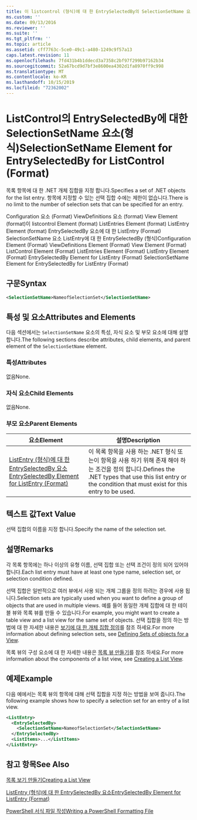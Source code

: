 ```yaml
---
title: 이 listcontrol (형식)에 대 한 EntrySelectedBy의 SelectionSetName 요소 | Microsoft Docs
ms.custom: ''
ms.date: 09/13/2016
ms.reviewer: ''
ms.suite: ''
ms.tgt_pltfrm: ''
ms.topic: article
ms.assetid: cff7763c-5ce0-49c1-a480-1249c9f57a13
caps.latest.revision: 11
ms.openlocfilehash: 7fd431b4b1ddecd3a7358c2bf97f299b97162b34
ms.sourcegitcommit: 52a67bcd9d7bf3e8600ea4302d1fa8970ff9c998
ms.translationtype: MT
ms.contentlocale: ko-KR
ms.lasthandoff: 10/15/2019
ms.locfileid: "72362002"
---
```

# <a name="selectionsetname-element-for-entryselectedby-for-listcontrol-format"></a><span data-ttu-id="02b2f-102">ListControl의 EntrySelectedBy에 대한 SelectionSetName 요소(형식)</span><span class="sxs-lookup"><span data-stu-id="02b2f-102">SelectionSetName Element for EntrySelectedBy for ListControl (Format)</span></span>

<span data-ttu-id="02b2f-103">목록 항목에 대 한 .NET 개체 집합을 지정 합니다.</span><span class="sxs-lookup"><span data-stu-id="02b2f-103">Specifies a set of .NET objects for the list entry.</span></span> <span data-ttu-id="02b2f-104">항목에 지정할 수 있는 선택 집합 수에는 제한이 없습니다.</span><span class="sxs-lookup"><span data-stu-id="02b2f-104">There is no limit to the number of selection sets that can be specified for an entry.</span></span>

<span data-ttu-id="02b2f-105">Configuration 요소 (Format) ViewDefinitions 요소 (format) View Element (format)이 listcontrol Element (format) ListEntries Element (format) ListEntry Element (format) EntrySelectedBy 요소에 대 한 ListEntry (Format) SelectionSetName 요소 ListEntry에 대 한 EntrySelectedBy (형식)</span><span class="sxs-lookup"><span data-stu-id="02b2f-105">Configuration Element (Format) ViewDefinitions Element (Format) View Element (Format) ListControl Element (Format) ListEntries Element (Format) ListEntry Element (Format) EntrySelectedBy Element for ListEntry (Format) SelectionSetName Element for EntrySelectedBy for ListEntry (Format)</span></span>

## <a name="syntax"></a><span data-ttu-id="02b2f-106">구문</span><span class="sxs-lookup"><span data-stu-id="02b2f-106">Syntax</span></span>

```xml
<SelectionSetName>NameofSelectionSet</SelectionSetName>
```

## <a name="attributes-and-elements"></a><span data-ttu-id="02b2f-107">특성 및 요소</span><span class="sxs-lookup"><span data-stu-id="02b2f-107">Attributes and Elements</span></span>

<span data-ttu-id="02b2f-108">다음 섹션에서는 `SelectionSetName` 요소의 특성, 자식 요소 및 부모 요소에 대해 설명 합니다.</span><span class="sxs-lookup"><span data-stu-id="02b2f-108">The following sections describe attributes, child elements, and parent element of the `SelectionSetName` element.</span></span>

### <a name="attributes"></a><span data-ttu-id="02b2f-109">특성</span><span class="sxs-lookup"><span data-stu-id="02b2f-109">Attributes</span></span>

<span data-ttu-id="02b2f-110">없음</span><span class="sxs-lookup"><span data-stu-id="02b2f-110">None.</span></span>

### <a name="child-elements"></a><span data-ttu-id="02b2f-111">자식 요소</span><span class="sxs-lookup"><span data-stu-id="02b2f-111">Child Elements</span></span>

<span data-ttu-id="02b2f-112">없음</span><span class="sxs-lookup"><span data-stu-id="02b2f-112">None.</span></span>

### <a name="parent-elements"></a><span data-ttu-id="02b2f-113">부모 요소</span><span class="sxs-lookup"><span data-stu-id="02b2f-113">Parent Elements</span></span>

|<span data-ttu-id="02b2f-114">요소</span><span class="sxs-lookup"><span data-stu-id="02b2f-114">Element</span></span>|<span data-ttu-id="02b2f-115">설명</span><span class="sxs-lookup"><span data-stu-id="02b2f-115">Description</span></span>|
|-------------|-----------------|
|[<span data-ttu-id="02b2f-116">ListEntry (형식)에 대 한 EntrySelectedBy 요소</span><span class="sxs-lookup"><span data-stu-id="02b2f-116">EntrySelectedBy Element for ListEntry (Format)</span></span>](./entryselectedby-element-for-listentry-for-listcontrol-format.md)|<span data-ttu-id="02b2f-117">이 목록 항목을 사용 하는 .NET 형식 또는이 항목을 사용 하기 위해 존재 해야 하는 조건을 정의 합니다.</span><span class="sxs-lookup"><span data-stu-id="02b2f-117">Defines the .NET types that use this list entry or the condition that must exist for this entry to be used.</span></span>|

## <a name="text-value"></a><span data-ttu-id="02b2f-118">텍스트 값</span><span class="sxs-lookup"><span data-stu-id="02b2f-118">Text Value</span></span>

<span data-ttu-id="02b2f-119">선택 집합의 이름을 지정 합니다.</span><span class="sxs-lookup"><span data-stu-id="02b2f-119">Specify the name of the selection set.</span></span>

## <a name="remarks"></a><span data-ttu-id="02b2f-120">설명</span><span class="sxs-lookup"><span data-stu-id="02b2f-120">Remarks</span></span>

<span data-ttu-id="02b2f-121">각 목록 항목에는 하나 이상의 유형 이름, 선택 집합 또는 선택 조건이 정의 되어 있어야 합니다.</span><span class="sxs-lookup"><span data-stu-id="02b2f-121">Each list entry must have at least one type name, selection set, or selection condition defined.</span></span>

<span data-ttu-id="02b2f-122">선택 집합은 일반적으로 여러 뷰에서 사용 되는 개체 그룹을 정의 하려는 경우에 사용 됩니다.</span><span class="sxs-lookup"><span data-stu-id="02b2f-122">Selection sets are typically used when you want to define a group of objects that are used in multiple views.</span></span> <span data-ttu-id="02b2f-123">예를 들어 동일한 개체 집합에 대 한 테이블 뷰와 목록 뷰를 만들 수 있습니다.</span><span class="sxs-lookup"><span data-stu-id="02b2f-123">For example, you might want to create a table view and a list view for the same set of objects.</span></span> <span data-ttu-id="02b2f-124">선택 집합을 정의 하는 방법에 대 한 자세한 내용은 [보기에 대 한 개체 집합 정의](./defining-selection-sets.md)를 참조 하세요.</span><span class="sxs-lookup"><span data-stu-id="02b2f-124">For more information about defining selection sets, see [Defining Sets of objects for a View](./defining-selection-sets.md).</span></span>

<span data-ttu-id="02b2f-125">목록 뷰의 구성 요소에 대 한 자세한 내용은 [목록 뷰 만들기](./creating-a-list-view.md)를 참조 하세요.</span><span class="sxs-lookup"><span data-stu-id="02b2f-125">For more information about the components of a list view, see [Creating a List View](./creating-a-list-view.md).</span></span>

## <a name="example"></a><span data-ttu-id="02b2f-126">예제</span><span class="sxs-lookup"><span data-stu-id="02b2f-126">Example</span></span>

<span data-ttu-id="02b2f-127">다음 예에서는 목록 뷰의 항목에 대해 선택 집합을 지정 하는 방법을 보여 줍니다.</span><span class="sxs-lookup"><span data-stu-id="02b2f-127">The following example shows how to specify a selection set for an entry of a list view.</span></span>

```xml
<ListEntry>
  <EntrySelectedBy>
    <SelectionSetName>NameofSelectionSet</SelectionSetName>
  </EntrySelectedBy>
  <ListItems>...</ListItems>
</ListEntry>
```

## <a name="see-also"></a><span data-ttu-id="02b2f-128">참고 항목</span><span class="sxs-lookup"><span data-stu-id="02b2f-128">See Also</span></span>

[<span data-ttu-id="02b2f-129">목록 보기 만들기</span><span class="sxs-lookup"><span data-stu-id="02b2f-129">Creating a List View</span></span>](./creating-a-list-view.md)

[<span data-ttu-id="02b2f-130">ListEntry (형식)에 대 한 EntrySelectedBy 요소</span><span class="sxs-lookup"><span data-stu-id="02b2f-130">EntrySelectedBy Element for ListEntry (Format)</span></span>](./entryselectedby-element-for-listentry-for-listcontrol-format.md)

[<span data-ttu-id="02b2f-131">PowerShell 서식 파일 작성</span><span class="sxs-lookup"><span data-stu-id="02b2f-131">Writing a PowerShell Formatting File</span></span>](./writing-a-powershell-formatting-file.md)
